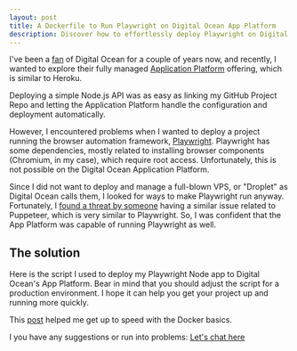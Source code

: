 ```yaml
---
layout: post
title: A Dockerfile to Run Playwright on Digital Ocean App Platform
description: Discover how to effortlessly deploy Playwright on Digital Ocean's App Platform through our expert guide. Learn to navigate dependency and root access issues for browser automation projects. Ideal for developers looking for a hassle-free deployment without the complexity of managing a VPS. Access our proven script for Digital Ocean to fast-track your Playwright project's success. Perfect for enhancing your web automation tasks.
---
```


I've been a [fan](https://jannikweyrich.com/blog/2016/09/24/how-to-setup-united-domains-with-digital-ocean.html) of Digital Ocean for a couple of years now, and recently, I wanted to explore their fully managed [Application Platform](https://www.digitalocean.com/products/app-platform) offering, which is similar to Heroku.

Deploying a simple Node.js API was as easy as linking my GitHub Project Repo and letting the Application Platform handle the configuration and deployment automatically.

However, I encountered problems when I wanted to deploy a project running the browser automation framework, [Playwright](https://playwright.dev/). Playwright has some dependencies, mostly related to installing browser components (Chromium, in my case), which require root access. Unfortunately, this is not possible on the Digital Ocean Application Platform.

Since I did not want to deploy and manage a full-blown VPS, or "Droplet" as Digital Ocean calls them, I looked for ways to make Playwright run anyway. Fortunately, I [found a threat by someone](https://gist.github.com/BrianVia/5826f1057e2d6c07836a2c3fc5ce4104) having a similar issue related to Puppeteer, which is very similar to Playwright. So, I was confident that the App Platform was capable of running Playwright as well.

## The solution

Here is the script I used to deploy my Playwright Node app to Digital Ocean's App Platform. Bear in mind that you should adjust the script for a production environment. I hope it can help you get your project up and running more quickly.

<script src="https://gist.github.com/jnkwrych/c647d8653515dc676f7369507795b9d8.js"></script>

This [post](https://medium.com/@sumitbhanushali16/production-ready-nodejs-build-using-docker-and-npm-4bda3d28f6ea) helped me get up to speed with the Docker basics.

I you have any suggestions or run into problems: [Let's chat here](https://gist.github.com/jnkwrych/c647d8653515dc676f7369507795b9d8#file-dockerfile)
